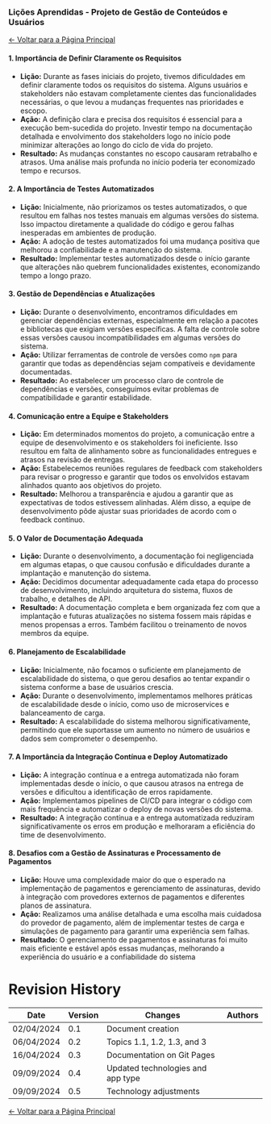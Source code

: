 ### **Lições Aprendidas - Projeto de Gestão de Conteúdos e Usuários**

[← Voltar para a Página Principal](../../index.md)

#### **1. Importância de Definir Claramente os Requisitos**

- **Lição:** Durante as fases iniciais do projeto, tivemos dificuldades em definir claramente todos os requisitos do sistema. Alguns usuários e stakeholders não estavam completamente cientes das funcionalidades necessárias, o que levou a mudanças frequentes nas prioridades e escopo.
- **Ação:** A definição clara e precisa dos requisitos é essencial para a execução bem-sucedida do projeto. Investir tempo na documentação detalhada e envolvimento dos stakeholders logo no início pode minimizar alterações ao longo do ciclo de vida do projeto.
- **Resultado:** As mudanças constantes no escopo causaram retrabalho e atrasos. Uma análise mais profunda no início poderia ter economizado tempo e recursos.

#### **2. A Importância de Testes Automatizados**

- **Lição:** Inicialmente, não priorizamos os testes automatizados, o que resultou em falhas nos testes manuais em algumas versões do sistema. Isso impactou diretamente a qualidade do código e gerou falhas inesperadas em ambientes de produção.
- **Ação:** A adoção de testes automatizados foi uma mudança positiva que melhorou a confiabilidade e a manutenção do sistema.
- **Resultado:** Implementar testes automatizados desde o início garante que alterações não quebrem funcionalidades existentes, economizando tempo a longo prazo.

#### **3. Gestão de Dependências e Atualizações**

- **Lição:** Durante o desenvolvimento, encontramos dificuldades em gerenciar dependências externas, especialmente em relação a pacotes e bibliotecas que exigiam versões específicas. A falta de controle sobre essas versões causou incompatibilidades em algumas versões do sistema.
- **Ação:** Utilizar ferramentas de controle de versões como `npm` para garantir que todas as dependências sejam compatíveis e devidamente documentadas.
- **Resultado:** Ao estabelecer um processo claro de controle de dependências e versões, conseguimos evitar problemas de compatibilidade e garantir estabilidade.

#### **4. Comunicação entre a Equipe e Stakeholders**

- **Lição:** Em determinados momentos do projeto, a comunicação entre a equipe de desenvolvimento e os stakeholders foi ineficiente. Isso resultou em falta de alinhamento sobre as funcionalidades entregues e atrasos na revisão de entregas.
- **Ação:** Estabelecemos reuniões regulares de feedback com stakeholders para revisar o progresso e garantir que todos os envolvidos estavam alinhados quanto aos objetivos do projeto.
- **Resultado:** Melhorou a transparência e ajudou a garantir que as expectativas de todos estivessem alinhadas. Além disso, a equipe de desenvolvimento pôde ajustar suas prioridades de acordo com o feedback contínuo.

#### **5. O Valor de Documentação Adequada**

- **Lição:** Durante o desenvolvimento, a documentação foi negligenciada em algumas etapas, o que causou confusão e dificuldades durante a implantação e manutenção do sistema.
- **Ação:** Decidimos documentar adequadamente cada etapa do processo de desenvolvimento, incluindo arquitetura do sistema, fluxos de trabalho, e detalhes de API.
- **Resultado:** A documentação completa e bem organizada fez com que a implantação e futuras atualizações no sistema fossem mais rápidas e menos propensas a erros. Também facilitou o treinamento de novos membros da equipe.

#### **6. Planejamento de Escalabilidade**

- **Lição:** Inicialmente, não focamos o suficiente em planejamento de escalabilidade do sistema, o que gerou desafios ao tentar expandir o sistema conforme a base de usuários crescia.
- **Ação:** Durante o desenvolvimento, implementamos melhores práticas de escalabilidade desde o início, como uso de microservices e balanceamento de carga.
- **Resultado:** A escalabilidade do sistema melhorou significativamente, permitindo que ele suportasse um aumento no número de usuários e dados sem comprometer o desempenho.

#### **7. A Importância da Integração Contínua e Deploy Automatizado**

- **Lição:** A integração contínua e a entrega automatizada não foram implementadas desde o início, o que causou atrasos na entrega de versões e dificultou a identificação de erros rapidamente.
- **Ação:** Implementamos pipelines de CI/CD para integrar o código com mais frequência e automatizar o deploy de novas versões do sistema.
- **Resultado:** A integração contínua e a entrega automatizada reduziram significativamente os erros em produção e melhoraram a eficiência do time de desenvolvimento.

#### **8. Desafios com a Gestão de Assinaturas e Processamento de Pagamentos**

- **Lição:** Houve uma complexidade maior do que o esperado na implementação de pagamentos e gerenciamento de assinaturas, devido à integração com provedores externos de pagamentos e diferentes planos de assinatura.
- **Ação:** Realizamos uma análise detalhada e uma escolha mais cuidadosa do provedor de pagamento, além de implementar testes de carga e simulações de pagamento para garantir uma experiência sem falhas.
- **Resultado:** O gerenciamento de pagamentos e assinaturas foi muito mais eficiente e estável após essas mudanças, melhorando a experiência do usuário e a confiabilidade do sistema



# Revision History

| Date       | Version | Changes                           | Authors |
| ---------- | ------- | --------------------------------- | ------- |
| 02/04/2024 | 0.1     | Document creation                 |         |
| 06/04/2024 | 0.2     | Topics 1.1, 1.2, 1.3, and 3       |         |
| 16/04/2024 | 0.3     | Documentation on Git Pages        |         |
| 09/09/2024 | 0.4     | Updated technologies and app type |         |
| 09/09/2024 | 0.5     | Technology adjustments            |         |

[← Voltar para a Página Principal](../../index.md)
